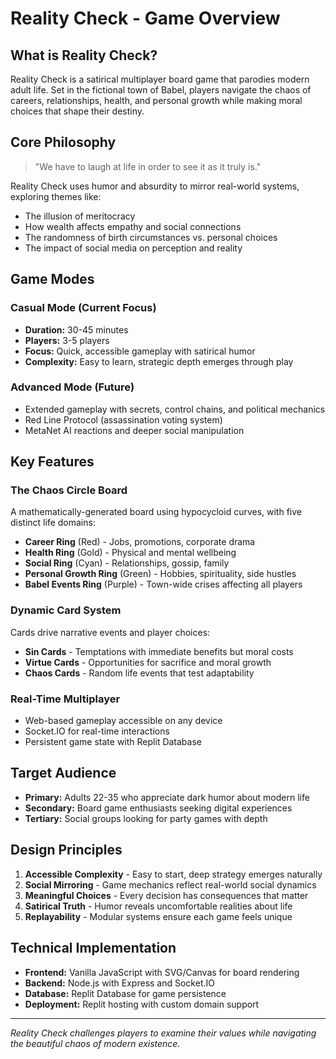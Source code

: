 
# Reality Check - Game Overview

## What is Reality Check?

Reality Check is a satirical multiplayer board game that parodies modern adult life. Set in the fictional town of Babel, players navigate the chaos of careers, relationships, health, and personal growth while making moral choices that shape their destiny.

## Core Philosophy

> "We have to laugh at life in order to see it as it truly is."

Reality Check uses humor and absurdity to mirror real-world systems, exploring themes like:
- The illusion of meritocracy
- How wealth affects empathy and social connections
- The randomness of birth circumstances vs. personal choices
- The impact of social media on perception and reality

## Game Modes

### Casual Mode (Current Focus)
- **Duration:** 30-45 minutes
- **Players:** 3-5 players
- **Focus:** Quick, accessible gameplay with satirical humor
- **Complexity:** Easy to learn, strategic depth emerges through play

### Advanced Mode (Future)
- Extended gameplay with secrets, control chains, and political mechanics
- Red Line Protocol (assassination voting system)
- MetaNet AI reactions and deeper social manipulation

## Key Features

### The Chaos Circle Board
A mathematically-generated board using hypocycloid curves, with five distinct life domains:
- **Career Ring** (Red) - Jobs, promotions, corporate drama
- **Health Ring** (Gold) - Physical and mental wellbeing
- **Social Ring** (Cyan) - Relationships, gossip, family
- **Personal Growth Ring** (Green) - Hobbies, spirituality, side hustles
- **Babel Events Ring** (Purple) - Town-wide crises affecting all players

### Dynamic Card System
Cards drive narrative events and player choices:
- **Sin Cards** - Temptations with immediate benefits but moral costs
- **Virtue Cards** - Opportunities for sacrifice and moral growth
- **Chaos Cards** - Random life events that test adaptability

### Real-Time Multiplayer
- Web-based gameplay accessible on any device
- Socket.IO for real-time interactions
- Persistent game state with Replit Database

## Target Audience

- **Primary:** Adults 22-35 who appreciate dark humor about modern life
- **Secondary:** Board game enthusiasts seeking digital experiences
- **Tertiary:** Social groups looking for party games with depth

## Design Principles

1. **Accessible Complexity** - Easy to start, deep strategy emerges naturally
2. **Social Mirroring** - Game mechanics reflect real-world social dynamics
3. **Meaningful Choices** - Every decision has consequences that matter
4. **Satirical Truth** - Humor reveals uncomfortable realities about life
5. **Replayability** - Modular systems ensure each game feels unique

## Technical Implementation

- **Frontend:** Vanilla JavaScript with SVG/Canvas for board rendering
- **Backend:** Node.js with Express and Socket.IO
- **Database:** Replit Database for game persistence
- **Deployment:** Replit hosting with custom domain support

---

*Reality Check challenges players to examine their values while navigating the beautiful chaos of modern existence.*
